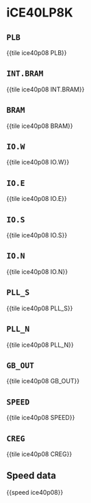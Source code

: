 # iCE40LP8K

## `PLB`

{{tile ice40p08 PLB}}

## `INT.BRAM`

{{tile ice40p08 INT.BRAM}}

## `BRAM`

{{tile ice40p08 BRAM}}

## `IO.W`

{{tile ice40p08 IO.W}}

## `IO.E`

{{tile ice40p08 IO.E}}

## `IO.S`

{{tile ice40p08 IO.S}}

## `IO.N`

{{tile ice40p08 IO.N}}

## `PLL_S`

{{tile ice40p08 PLL_S}}

## `PLL_N`

{{tile ice40p08 PLL_N}}

## `GB_OUT`

{{tile ice40p08 GB_OUT}}

## `SPEED`

{{tile ice40p08 SPEED}}

## `CREG`

{{tile ice40p08 CREG}}

## Speed data

{{speed ice40p08}}
